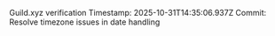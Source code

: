 Guild.xyz verification
Timestamp: 2025-10-31T14:35:06.937Z
Commit: Resolve timezone issues in date handling